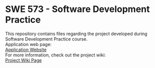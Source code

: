 # SWE 573 - Software Development Practice
This repository contains files regarding the project developed during Software Development Practice course.   
Application web page:  
[Application Website](https://superanalytics.herokuapp.com/ "Application Website")  
For more information, check out the project wiki:  
[Project Wiki Page](https://github.com/melikemaranki/SWE573/wiki "Project Wiki Page")

